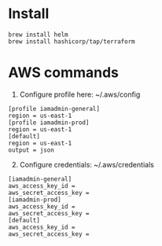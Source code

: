 # Install

```
brew install helm
brew install hashicorp/tap/terraform
``` 
 
# AWS commands

1. Configure profile here: ~/.aws/config
```
[profile iamadmin-general]
region = us-east-1
[profile iamadmin-prod]
region = us-east-1
[default]
region = us-east-1
output = json
```
2. Configure credentials: ~/.aws/credentials 

```
[iamadmin-general]
aws_access_key_id = 
aws_secret_access_key = 
[iamadmin-prod]
aws_access_key_id = 
aws_secret_access_key = 
[default]
aws_access_key_id = 
aws_secret_access_key = 
```




